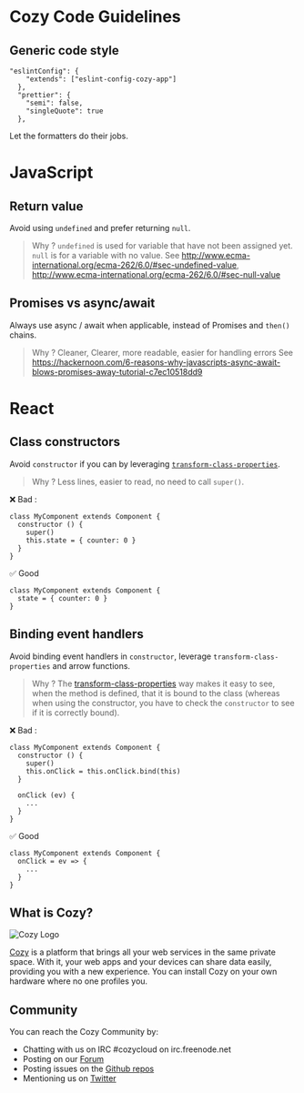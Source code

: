 # Cozy Code Guidelines

## Generic code style

```
"eslintConfig": {
    "extends": ["eslint-config-cozy-app"]
  },
  "prettier": {
    "semi": false,
    "singleQuote": true
  },
```

Let the formatters do their jobs.

# JavaScript

## Return value

Avoid using `undefined` and prefer returning `null`.

> Why ? `undefined` is used for variable that have not been assigned yet. `null` is for a variable with no value.
> See http://www.ecma-international.org/ecma-262/6.0/#sec-undefined-value, http://www.ecma-international.org/ecma-262/6.0/#sec-null-value

## Promises vs async/await

Always use async / await when applicable, instead of Promises and `then()` chains.

> Why ? Cleaner, Clearer, more readable, easier for handling errors
> See https://hackernoon.com/6-reasons-why-javascripts-async-await-blows-promises-away-tutorial-c7ec10518dd9

# React

## Class constructors

Avoid `constructor` if you can by leveraging [`transform-class-properties`](transform-class-properties).

> Why ? Less lines, easier to read, no need to call `super()`.

❌  Bad :

```
class MyComponent extends Component {
  constructor () {
    super()
    this.state = { counter: 0 }
  }
}
```

✅  Good

```
class MyComponent extends Component {
  state = { counter: 0 }
}
```

## Binding event handlers

Avoid binding event handlers in `constructor`, leverage `transform-class-properties`
and arrow functions.

> Why ? The [transform-class-properties](transform-class-properties)
way makes it easy to see, when the method is defined, that it is bound to the class
(whereas when using the constructor, you have to check the `constructor` to see if it is correctly bound).

❌  Bad :

```
class MyComponent extends Component {
  constructor () {
    super()
    this.onClick = this.onClick.bind(this)
  }

  onClick (ev) {
    ...
  }
}
```

✅  Good

```
class MyComponent extends Component {
  onClick = ev => {
    ...
  }
}
```

## What is Cozy?

![Cozy Logo](https://cdn.rawgit.com/cozy/cozy-guidelines/master/templates/cozy_logo_small.svg)

[Cozy](http://cozy.io) is a platform that brings all your web services in the
same private space.  With it, your web apps and your devices can share data
easily, providing you with a new experience. You can install Cozy on your own
hardware where no one profiles you.

## Community

You can reach the Cozy Community by:

* Chatting with us on IRC #cozycloud on irc.freenode.net
* Posting on our [Forum](https://forum.cozy.io)
* Posting issues on the [Github repos](https://github.com/cozy/)
* Mentioning us on [Twitter](http://twitter.com/mycozycloud)

[transform-class-properties]: https://babeljs.io/docs/plugins/transform-class-properties/
